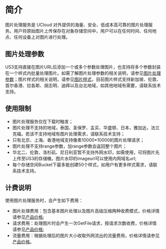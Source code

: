 # 简介

图片处理服务是 UCloud 对外提供的海量、安全、低成本高可靠的图片处理服务。用户将原始图片上传保存在对象存储空间中，用户可以在任何时间、任何地点、任何设备上对图片进行处理。

## 图片处理参数

US3支持直接在图片URL后添加一个或多个参数处理图片，也支持将多个参数封装在一个样式内批量处理图片。如需了解图片处理参数的相关说明，请参见[图片处理参数](https://docs.ucloud.cn/ufile/service/image_params)；图片样式的相关说明，请参见[图片样式](https://docs.ucloud.cn/ufile/service/image_style)，目前图片样式支持新加坡、伦敦、首尔香港、拉各斯、胡志明、迪拜以及台北地域，如其他地域有需要，请联系技术支持。

## 使用限制

- 图片处理服务仅在下载时触发；
- 图片处理不支持的地域，泰国、圣保罗、孟买、华盛顿、日本，雅加达，法兰克福，若该不支持地域有图片处理需求，请联系技术支持；
- 只有北京、上海、香港地域支持像素10000*10000的图片处理请求；
- 图片处理不支持range参数，加range参数会返回整个图片；
- 华北二、伦敦、洛杉矶、尼日利亚暂不支持外网水印，如需使用，可将图片先上传至US3的存储桶，图片水印的imageurl可以使用内网域名url;
- 每个存储空间Bucket下最多能创建50个样式，如用户有更多样式需求，请联系技术支持。


## 计费说明
使用图片处理服务时，会产生如下费用：
- 图片处理费用：包含基本图片处理以及图片高级压缩两种收费模式，价格详情请参见[产品价格](https://docs.ucloud.cn/ufile/bill/billing);
- 请求费用：处理图片时会产生一次GetFile请求，按请求次数收费，价格详情请参见[产品价格](https://docs.ucloud.cn/ufile/bill/billing);
- 流量费用：根据处理后的图片大小收取外网流出的流量费用，价格详情请参见[产品价格](https://docs.ucloud.cn/ufile/bill/billing)。